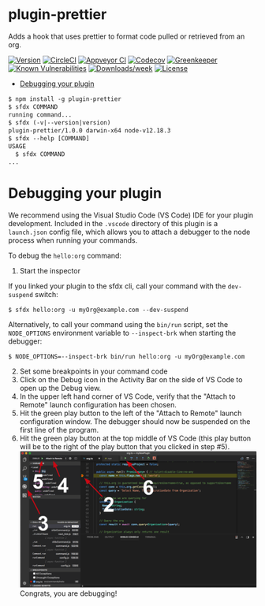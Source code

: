 plugin-prettier
===============

Adds a hook that uses prettier to format code pulled or retrieved from an org.

[![Version](https://img.shields.io/npm/v/plugin-prettier.svg)](https://npmjs.org/package/plugin-prettier)
[![CircleCI](https://circleci.com/gh/forcedotcom/plugin-prettier/tree/master.svg?style=shield)](https://circleci.com/gh/forcedotcom/plugin-prettier/tree/master)
[![Appveyor CI](https://ci.appveyor.com/api/projects/status/github/forcedotcom/plugin-prettier?branch=master&svg=true)](https://ci.appveyor.com/project/heroku/plugin-prettier/branch/master)
[![Codecov](https://codecov.io/gh/forcedotcom/plugin-prettier/branch/master/graph/badge.svg)](https://codecov.io/gh/forcedotcom/plugin-prettier)
[![Greenkeeper](https://badges.greenkeeper.io/forcedotcom/plugin-prettier.svg)](https://greenkeeper.io/)
[![Known Vulnerabilities](https://snyk.io/test/github/forcedotcom/plugin-prettier/badge.svg)](https://snyk.io/test/github/forcedotcom/plugin-prettier)
[![Downloads/week](https://img.shields.io/npm/dw/plugin-prettier.svg)](https://npmjs.org/package/plugin-prettier)
[![License](https://img.shields.io/npm/l/plugin-prettier.svg)](https://github.com/forcedotcom/plugin-prettier/blob/master/package.json)

<!-- toc -->
* [Debugging your plugin](#debugging-your-plugin)
<!-- tocstop -->
<!-- install -->
<!-- usage -->
```sh-session
$ npm install -g plugin-prettier
$ sfdx COMMAND
running command...
$ sfdx (-v|--version|version)
plugin-prettier/1.0.0 darwin-x64 node-v12.18.3
$ sfdx --help [COMMAND]
USAGE
  $ sfdx COMMAND
...
```
<!-- usagestop -->
<!-- commands -->

<!-- commandsstop -->
<!-- debugging-your-plugin -->
# Debugging your plugin
We recommend using the Visual Studio Code (VS Code) IDE for your plugin development. Included in the `.vscode` directory of this plugin is a `launch.json` config file, which allows you to attach a debugger to the node process when running your commands.

To debug the `hello:org` command: 
1. Start the inspector
  
If you linked your plugin to the sfdx cli, call your command with the `dev-suspend` switch: 
```sh-session
$ sfdx hello:org -u myOrg@example.com --dev-suspend
```
  
Alternatively, to call your command using the `bin/run` script, set the `NODE_OPTIONS` environment variable to `--inspect-brk` when starting the debugger:
```sh-session
$ NODE_OPTIONS=--inspect-brk bin/run hello:org -u myOrg@example.com
```

2. Set some breakpoints in your command code
3. Click on the Debug icon in the Activity Bar on the side of VS Code to open up the Debug view.
4. In the upper left hand corner of VS Code, verify that the "Attach to Remote" launch configuration has been chosen.
5. Hit the green play button to the left of the "Attach to Remote" launch configuration window. The debugger should now be suspended on the first line of the program. 
6. Hit the green play button at the top middle of VS Code (this play button will be to the right of the play button that you clicked in step #5).
<br><img src=".images/vscodeScreenshot.png" width="480" height="278"><br>
Congrats, you are debugging!
